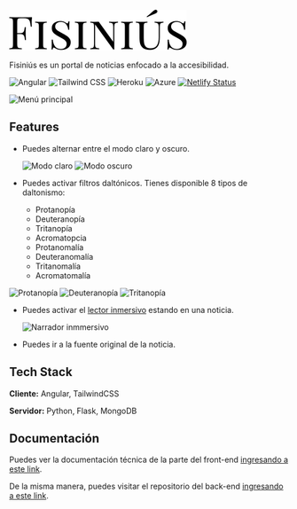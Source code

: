 ![Fisiniús](src/assets/img/fisinius-logo.svg)

Fisiniús es un portal de noticias enfocado a la accesibilidad.

![Angular](https://img.shields.io/badge/Angular-DD0031?style=for-the-badge&logo=angular&logoColor=white)
![Tailwind CSS](https://img.shields.io/badge/Tailwind_CSS-38B2AC?style=for-the-badge&logo=tailwind-css&logoColor=white)
![Heroku](https://img.shields.io/badge/Heroku-430098?style=for-the-badge&logo=heroku&logoColor=white)
![Azure](https://img.shields.io/badge/microsoft%20azure-0089D6?style=for-the-badge&logo=microsoft-azure&logoColor=white)
[![Netlify Status](https://api.netlify.com/api/v1/badges/ae1ced48-7543-43ee-8254-41d368913df6/deploy-status)](https://app.netlify.com/sites/fisinius/deploys)

![Menú principal](https://i.ibb.co/W2YskFP/image.png)

## Features

- Puedes alternar entre el modo claro y oscuro.

  ![Modo claro](https://i.ibb.co/XL7tQkV/image.png) ![Modo oscuro](https://i.ibb.co/qncwNbM/image.png)

- Puedes activar filtros daltónicos. Tienes disponible 8 tipos de daltonismo:
  - Protanopía
  - Deuteranopía
  - Tritanopía
  - Acromatopcia
  - Protanomalía
  - Deuteranomalía
  - Tritanomalía
  - Acromatomalía

![Protanopía](https://i.ibb.co/hcVxd0g/image.png) ![Deuteranopía](https://i.ibb.co/02DK8xx/image.png) ![Tritanopía](https://i.ibb.co/wd5q0Qb/image.png)

- Puedes activar el [lector inmersivo](https://azure.microsoft.com/es-es/services/immersive-reader/) estando en una noticia.

  ![Narrador inmmersivo](https://i.ibb.co/pK8YRgM/image.png)

- Puedes ir a la fuente original de la noticia.

## Tech Stack

**Cliente:** Angular, TailwindCSS

**Servidor:** Python, Flask, MongoDB

## Documentación

Puedes ver la documentación técnica de la parte del front-end [ingresando a este link](https://sebas-tcotd.github.io/fisinius/).

<!-- Añadir la documentación del Compodoc en reemplazo de la almohadilla -->

De la misma manera, puedes visitar el repositorio del back-end [ingresando a este link](https://github.com/Maurck/fisinius).

<!-- ## Autores
- [@sebas-tcotd](https://github.com/sebas-tcotd): Front-end
- [@maurck](https://github.com/Maurck): Back-end
- [@MartinRC26](https://github.com/MartinRC26): Logística -->
